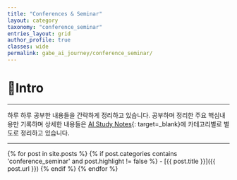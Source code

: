 ```yaml
---
title: "Conferences & Seminar"
layout: category
taxonomy: "conference_seminar"
entries_layout: grid
author_profile: true
classes: wide
permalink: gabe_ai_journey/conference_seminar/
---
```


# 📌Intro
---
하루 하루 공부한 내용들을 간략하게 정리하고 있습니다. 공부하며 정리한 주요 핵심내용만 기록하며 상세한 내용들은 [AI Study Notes](https://kimgabe.github.io/personal_study/){: target=_blank}에 카테고리별로 별도로 정리하고 있습니다.

---


{% for post in site.posts %}
  {% if post.categories contains 'conference_seminar' and post.highlight != false %}
    - [{{ post.title }}]({{ post.url }})
  {% endif %}
{% endfor %}
